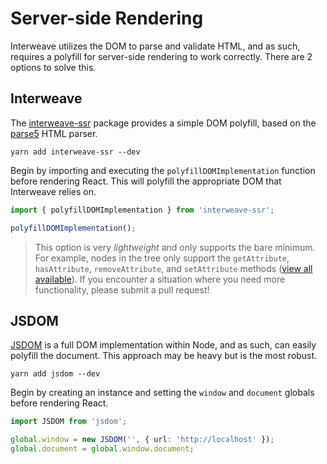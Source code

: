 # Server-side Rendering

Interweave utilizes the DOM to parse and validate HTML, and as such, requires a polyfill for
server-side rendering to work correctly. There are 2 options to solve this.

## Interweave

The [interweave-ssr](https://www.npmjs.com/package/interweave-ssr) package provides a simple DOM
polyfill, based on the [parse5](https://www.npmjs.com/package/parse5) HTML parser.

```
yarn add interweave-ssr --dev
```

Begin by importing and executing the `polyfillDOMImplementation` function before rendering React.
This will polyfill the appropriate DOM that Interweave relies on.

```ts
import { polyfillDOMImplementation } from 'interweave-ssr';

polyfillDOMImplementation();
```

> This option is very _lightweight_ and only supports the bare minimum. For example, nodes in the
> tree only support the `getAttribute`, `hasAttribute`, `removeAttribute`, and `setAttribute`
> methods
> ([view all available](https://github.com/milesj/interweave/blob/master/packages/ssr/src/index.ts#L59)).
> If you encounter a situation where you need more functionality, please submit a pull request!

## JSDOM

[JSDOM](https://github.com/tmpvar/jsdom) is a full DOM implementation within Node, and as such, can
easily polyfill the document. This approach may be heavy but is the most robust.

```
yarn add jsdom --dev
```

Begin by creating an instance and setting the `window` and `document` globals before rendering
React.

```ts
import JSDOM from 'jsdom';

global.window = new JSDOM('', { url: 'http://localhost' });
global.document = global.window.document;
```
